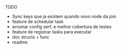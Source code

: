 TODO

* Sync keys que ja existem quando novo node da join
* feature de schedular task
* arrumar config serf, e melhor cobertura de testes
* feature de registrar tasks para executar
* doc structs + func
* readme